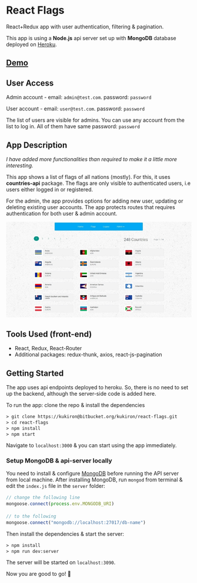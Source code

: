 # React Flags

React+Redux app with user authentication, filtering & pagination.

This app is using a **Node.js** api server set up with **MongoDB** database deployed on [Heroku](https://react-flags-api.herokuapp.com).

## **[Demo](https://react-flags.herokuapp.com)**

## User Access

Admin account - email: `admin@test.com`. password: `password`

User account - email: `user@test.com`. password: `password`

The list of users are visible for admins. You can use any account from the list to log in. All of them have same password: `password`

## App Description

_I have added more functionalities than required to make it a little more interesting._

This app shows a list of flags of all nations (mostly). For this, it uses **countries-api** package. The flags are only visible to authenticated users, i.e users either logged in or registered.

For the admin, the app provides options for adding new user, updating or deleting existing user accounts. The app protects routes that requires authentication for both user & admin account.

![react-flags](public/assets/images/react-flags-img.jpg)

## Tools Used (front-end)

- React, Redux, React-Router
- Additional packages: redux-thunk, axios, react-js-pagination

## Getting Started

The app uses api endpoints deployed to heroku. So, there is no need to set up the backend, although the server-side code is added here.

To run the app: clone the repo & install the dependencies

```shell
> git clone https://kukiron@bitbucket.org/kukiron/react-flags.git
> cd react-flags
> npm install
> npm start
```

Navigate to `localhost:3000` & you can start using the app immediately.

### Setup MongoDB & api-server locally

You need to install & configure [MongoDB](https://docs.mongodb.com/manual/installation/) before running the API server from local machine. After installing MongoDB, run `mongod` from terminal & edit the `index.js` file in the `server` folder:

```javascript
// change the following line
mongoose.connect(process.env.MONGODB_URI)

// to the following
mongoose.connect("mongodb://localhost:27017/db-name")
```

Then install the dependencies & start the server:

```shell
> npm install
> npm run dev:server
```

The server will be started on `localhost:3090`.

Now you are good to go! 🎉
